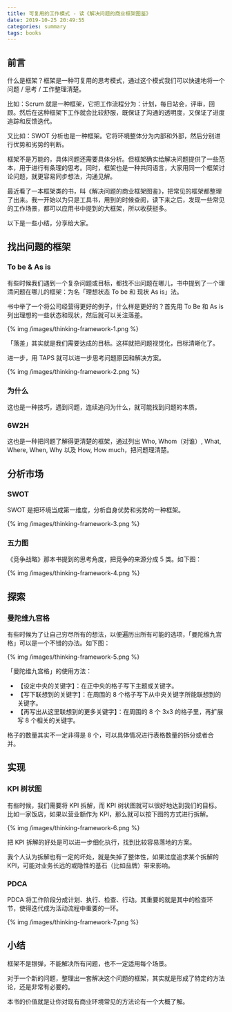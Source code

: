 ```yaml
---
title: 可复用的工作模式 - 读《解决问题的商业框架图鉴》
date: 2019-10-25 20:49:55
categories: summary
tags: books
---
```



## 前言

什么是框架？框架是一种可复用的思考模式，通过这个模式我们可以快速地将一个问题 / 思考 / 工作整理清楚。

比如：Scrum 就是一种框架，它把工作流程分为：计划，每日站会，评审，回顾。然后在这种框架下工作就会比较舒服，既保证了沟通的透明度，又保证了进度追踪和反馈迭代。

又比如：SWOT 分析也是一种框架。它将环境整体分为内部和外部，然后分别进行优势和劣势的判断。

框架不是万能的，具体问题还需要具体分析。但框架确实给解决问题提供了一些范本，用于进行有条理的思考。同时，框架也是一种共同语言，大家用同一个框架讨论问题，就更容易同步想法，沟通见解。

最近看了一本框架类的书，叫《解决问题的商业框架图鉴》，把常见的框架都整理了出来。我一开始以为只是工具书，用到的时候查阅，读下来之后，发现一些常见的工作场景，都可以应用书中提到的大框架，所以收获挺多。

以下是一些小结，分享给大家。

## 找出问题的框架

### To be & As is 

有些时候我们遇到一个复杂问题或目标，都找不出问题在哪儿，书中提到了一个理清问题在哪儿的框架：为名「理想状态 To be 和 现状 As is」法。

书中举了一个将公司经营得更好的例子，什么样是更好的？首先用 To Be 和 As is 列出理想的一些状态和现状，然后就可以关注落差。

{% img /images/thinking-framework-1.png %}


「落差」其实就是我们需要达成的目标。这样就把问题视觉化，目标清晰化了。

进一步，用 TAPS 就可以进一步思考问题原因和解决方案。

{% img /images/thinking-framework-2.png %}


### 为什么

这也是一种技巧，遇到问题，连续追问为什么，就可能找到问题的本质。

### 6W2H

这也是一种把问题了解得更清楚的框架，通过列出 Who, Whom（对谁）, What, Where, When, Why 以及 How, How much，把问题理清楚。

## 分析市场

### SWOT

SWOT 是把环境当成第一维度，分析自身优势和劣势的一种框架。

{% img /images/thinking-framework-3.png %}

### 五力图

《竞争战略》那本书提到的思考角度，把竞争的来源分成 5 类。如下图：

{% img /images/thinking-framework-4.png %}

## 探索

### 曼陀维九宫格

有些时候为了让自己穷尽所有的想法，以便遍历出所有可能的选项，「曼陀维九宫格」可以是一个不错的办法。如下图：

{% img /images/thinking-framework-5.png %}

「曼陀维九宫格」的使用方法：

 - 【设定中央的关键字】：在正中央的格子写下主题或关键字。
 - 【写下联想到的关键字】：在周围的 8 个格子写下从中央关键字所能联想到的关键字。
 - 【再写出从这里联想到的更多关键字】：在周围的 8 个 3x3 的格子里，再扩展写 8 个相关的关键字。

格子的数量其实不一定非得是 8 个，可以具体情况进行表格数量的拆分或者合并。

## 实现

### KPI 树状图

有些时候，我们需要将 KPI 拆解，而 KPI 树状图就可以很好地达到我们的目标。比如一家饭店，如果以营业额作为 KPI，那么就可以按下图的方式进行拆解。

{% img /images/thinking-framework-6.png %}

把 KPI 拆解的好处是可以进一步细化执行，找到比较容易落地的方案。

我个人认为拆解也有一定的坏处，就是失掉了整体性，如果过度追求某个拆解的 KPI，可能对业务长远的或隐性的基石（比如品牌）带来影响。

### PDCA

PDCA 将工作阶段分成计划、执行、检查、行动。其重要的就是其中的检查环节，使得迭代成为活动流程中重要的一环。

{% img /images/thinking-framework-7.png %}

## 小结

框架不是银弹，不能解决所有问题，也不一定适用每个场景。

对于一个新的问题，整理出一套解决这个问题的框架，其实就是形成了特定的方法论，还是非常有必要的。

本书的价值就是让你对现有商业环境常见的方法论有一个大概了解。










